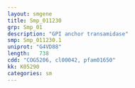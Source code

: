 ```yaml
---
layout: smgene
title: Smp_011230
grp: Smp_01
description: "GPI anchor transamidase"
smp: Smp_011230.1
uniprot: "G4VD88"
length:   738
cdd: "COG5206, cl00042, pfam01650"
kk: K05290
categories: sm
---
```

